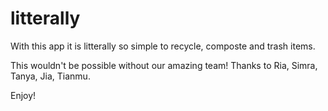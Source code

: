 # litterally

With this app it is litterally so simple to recycle, composte and trash items.

This wouldn't be possible without our amazing team!
Thanks to Ria, Simra, Tanya, Jia, Tianmu.

Enjoy!

